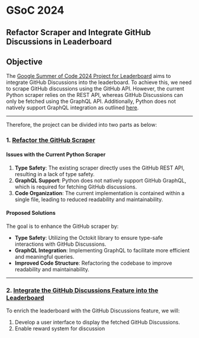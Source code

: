 # GSoC 2024

## Refactor Scraper and Integrate GitHub Discussions in Leaderboard

## Objective

The [Google Summer of Code 2024 Project for Leaderboard](https://github.com/coronasafe/leaderboard/issues/212) aims to integrate GitHub Discussions into the leaderboard. To achieve this, we need to scrape GitHub discussions using the GitHub API. However, the current Python scraper relies on the REST API, whereas GitHub Discussions can only be fetched using the GraphQL API. Additionally, Python does not natively support GraphQL integration as outlined [here](https://github.com/orgs/community/discussions/4327).

---

Therefore, the project can be divided into two parts as below:

### 1. [Refactor the GitHub Scraper](refactor-scraper)

#### Issues with the Current Python Scraper
1. **Type Safety**: The existing scraper directly uses the GitHub REST API, resulting in a lack of type safety.
2. **GraphQL Support**: Python does not natively support GitHub GraphQL, which is required for fetching GitHub discussions.
3. **Code Organization**: The current implementation is contained within a single file, leading to reduced readability and maintainability.

#### Proposed Solutions
The goal is to enhance the GitHub scraper by:
- **Type Safety**: Utilizing the Octokit library to ensure type-safe interactions with GitHub Discussions.
- **GraphQL Integration**: Implementing GraphQL to facilitate more efficient and meaningful queries.
- **Improved Code Structure**: Refactoring the codebase to improve readability and maintainability.
---
### 2. [Integrate the GitHub Discussions Feature into the Leaderboard](github-discussion)

To enrich the leaderboard with the GitHub Discussions feature, we will:
1. Develop a user interface to display the fetched GitHub Discussions.
2. Enable reward system for discussion


